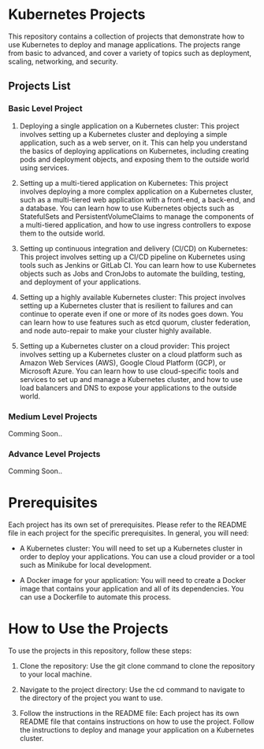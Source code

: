 # Kubernetes Projects

This repository contains a collection of projects that demonstrate how to use Kubernetes to deploy and manage applications. The projects range from basic to advanced, and cover a variety of topics such as deployment, scaling, networking, and security.

## Projects List

### Basic Level Project

1. Deploying a single application on a Kubernetes cluster: This project involves setting up a Kubernetes cluster and deploying a simple application, such as a web server, on it. This can help you understand the basics of deploying applications on Kubernetes, including creating pods and deployment objects, and exposing them to the outside world using services.

2. Setting up a multi-tiered application on Kubernetes: This project involves deploying a more complex application on a Kubernetes cluster, such as a multi-tiered web application with a front-end, a back-end, and a database. You can learn how to use Kubernetes objects such as StatefulSets and PersistentVolumeClaims to manage the components of a multi-tiered application, and how to use ingress controllers to expose them to the outside world.

3. Setting up continuous integration and delivery (CI/CD) on Kubernetes: This project involves setting up a CI/CD pipeline on Kubernetes using tools such as Jenkins or GitLab CI. You can learn how to use Kubernetes objects such as Jobs and CronJobs to automate the building, testing, and deployment of your applications.

4. Setting up a highly available Kubernetes cluster: This project involves setting up a Kubernetes cluster that is resilient to failures and can continue to operate even if one or more of its nodes goes down. You can learn how to use features such as etcd quorum, cluster federation, and node auto-repair to make your cluster highly available.

5. Setting up a Kubernetes cluster on a cloud provider: This project involves setting up a Kubernetes cluster on a cloud platform such as Amazon Web Services (AWS), Google Cloud Platform (GCP), or Microsoft Azure. You can learn how to use cloud-specific tools and services to set up and manage a Kubernetes cluster, and how to use load balancers and DNS to expose your applications to the outside world.

### Medium Level Projects

Comming Soon..

### Advance Level Projects

Comming Soon..

# Prerequisites

Each project has its own set of prerequisites. Please refer to the README file in each project for the specific prerequisites. In general, you will need:

* A Kubernetes cluster: You will need to set up a Kubernetes cluster in order to deploy your applications. You can use a cloud provider or a tool such as Minikube for local development.

* A Docker image for your application: You will need to create a Docker image that contains your application and all of its dependencies. You can use a Dockerfile to automate this process.

# How to Use the Projects

To use the projects in this repository, follow these steps:

1. Clone the repository: Use the git clone command to clone the repository to your local machine.

2. Navigate to the project directory: Use the cd command to navigate to the directory of the project you want to use.

3. Follow the instructions in the README file: Each project has its own README file that contains instructions on how to use the project. Follow the instructions to deploy and manage your application on a Kubernetes cluster.
